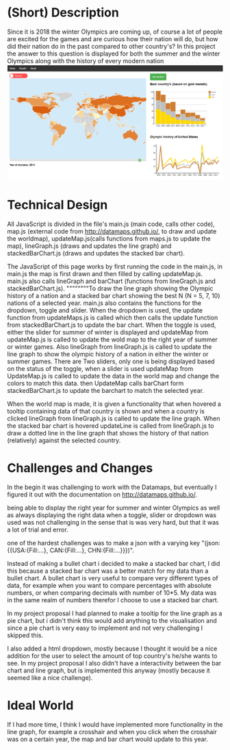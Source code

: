 # (Short) Description
Since it is 2018 the winter Olympics are coming up, of course a lot of people are excited for the games and are curious how their nation will do, but how did their nation do in the past compared to other country's? In this project the answer to this question is displayed for both the summer and the winter Olympics along with the history of every modern nation
![alt text](Project/doc/screenshot.png)

# Technical Design

All JavaScript is divided in the file's main.js (main code, calls other code), map.js (external code from http://datamaps.github.io/, to draw and update the worldmap), updateMap.js(calls functions from maps.js to update the map), lineGraph.js (draws and updates the line graph) and stackedBarChart.js (draws and updates the stacked bar chart).

The JavaScript of this page works by first running the code in the main.js, in main.js the map is first drawn and then filled by calling updateMap.js. main.js also calls lineGraph and barChart (functions from lineGraph.js and stackedBarChart.js).
""""""""To draw the line graph showing the Olympic history of a nation and a stacked bar chart showing the best N (N = 5, 7, 10) nations of a selected year. main.js also contains the functions for the dropdown, toggle and slider.
When the dropdown is used, the update function from updateMaps.js is called which then calls the update function from stackedBarChart.js to update the bar chart.
When the toggle is used, either the slider for summer of winter is displayed and updateMap from updateMap.js is called to update the wold map to the right year of summer or winter games. Also lineGraph from lineGraph.js is called to update the line graph to show the olympic history of a nation in either the winter or summer games.
There are Two sliders, only one is being displayed based on the status of the toggle, when a slider is used updateMap from UpdateMap.js is called to update the data in the world map and change the colors to match this data. then UpdateMap calls barChart form stackedBarChart.js to update the barchart to match the selected year.

When the world map is made, it is given a functionality that when hovered a tooltip containing data of that country is shown and when a country is clicked lineGraph from lineGraph.js is called to update the line graph.
When the stacked bar chart is hovered updateLine is called from lineGraph.js to draw a dotted line in the line graph that shows the history of that nation (relatively) against the selected country.

# Challenges and Changes

In the begin it was challenging to work with the Datamaps, but eventually I figured it out with the documentation on http://datamaps.github.io/.

being able to display the right year for summer and winter Olympics as well as always displaying the right data when a toggle, slider or dropdown was used was not challenging in the sense that is was very hard, but that it was a lot of trial and error.

one of the hardest challenges was to make a json with a varying key "(json:{{USA:{Fill:...}, CAN:{Fill:...}, CHN:{Fill:...}}})".

Instead of making a bullet chart i decided to make a stacked bar chart, I did this because a stacked bar chart was a better match for my data than a bullet chart. A bullet chart is very useful to compare very different types of data, for example when you want to compare percentages with absolute numbers, or when comparing decimals with number of 10*5. My data was in the same realm of numbers therefor I choose to use a stacked bar chart.

In my project proposal I had planned to make a tooltip for the line graph as a pie chart, but i didn't think this would add anything to the visualisation and since a pie chart is very easy to implement and not very challenging I skipped this.

I also added a html dropdown, mostly because I thought it would be a nice addition for the user to select the amount of top country's he/she wants to see. In my project proposal I also didn't have a interactivity between the bar chart and line graph, but is implemented this anyway (mostly because it seemed like a nice challenge).

# Ideal World
If I had more time, I think I would have implemented more functionality in the line graph, for example a crosshair and when you click when the crosshair was on a certain year, the map and bar chart would update to this year.
